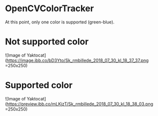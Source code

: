 # OpenCVColorTracker

At this point, only one color is supported (green-blue).

# Not supported color
![Image of Yaktocat](https://image.ibb.co/bD3Yto/Sk_rmbillede_2018_07_30_kl_18_37_37.png =250x250)


# Supported color
![Image of Yaktocat](https://preview.ibb.co/mLKjzT/Sk_rmbillede_2018_07_30_kl_18_38_03.png =250x250)
